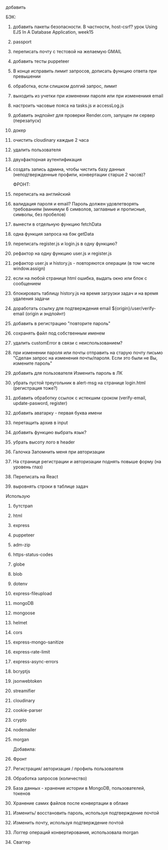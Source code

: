 добавить

БЭК:

1. добавить пакеты безопасности. В частности, host-csrf? урок Using EJS In A Database Application, week15
2. passport
3. переписать почту с тестовой на желаемую GMAIL
4. добавить тесты puppeteer
5. В конце исправить лимит запросов, дописать функцию ответа при превышении
6. обработка, если слишком долгий запрос, лимит
7. выходить из учетки при изменении пароля или при изменениия email
8. настроить часовые пояса на tasks.js и accessLog.js
9.  добавить эндпойнт для проверки Render.com, запущен ли сервер (перезапуск)
10. докер
11. очистить cloudinary каждые 2 часа
12. удалить пользователя
13. двухфакторная аутентификация
14. создать запись админа, чтобы чистить базу данных (неподтвержденные профили, конвертации старше 2 часов)?

    ФРОНТ:
15. переписать на английский
16. валидация пароля и email? Пароль должен удовлетворять требованиям (минимум 6 символов, заглавные и прописные, символы, без пробелов)
17. вынести в отдельную функцию fetchData
18. одна функция запроса на бэк getData
19. переписать register.js и login.js в одну функцию?
20. рефактор на одну функцию user.js и register.js
21. рефактор user.js и history.js - повторяются операции (в том числе window.assign)
22. если на любой странице html ошибка, выдать окно или блок с сообщением
23. блокировать таблицу history.js на время загрузки задач и на время удаления задачи
24. доработать ссылку для подтверждения email ${origin}/user/verify-email (origin и эндпойнт)
25. добавить в регистрацию "повторите пароль"
26. сохранять файл под собственным именем
27. удалить customError в связи с неиспользованием?
28. при изменении пароля или почты отправить на старую почту письмо "Сделан запрос на изменения почты/пароля. Если это были не Вы, измените пароль"
29. добавить для пользователя Изменить пароль в ЛК
30. убрать пустой треугольник в alert-msg на странице login.html (регистрация тоже?)
31. добавить обработку ссылок с истекшим сроком (verify-email, update-pasword, register)
32. добавить аватарку - первая буква имени
33. перетащить архив в input
34. добавить функцию выбрать язык?
35. убрать высоту лого в header
36. Галочка Запомнить меня при авторизации
37. На странице регистрации и авторизации поднять повыше форму (на уровень глаз)
38. Переписать на React
39. выровнять строки в таблице задач

Использую

1. бутстрап
2. html
3. express
4. puppeteer
5. adm-zip
6. https-status-codes
7. globe
8. blob
9. dotenv
10. express-fileupload
11. mongoDB
12. mongoose
13. helmet
14. cors
15. express-mongo-sanitize
16. express-rate-limit
17. express-async-errors
18. bcryptjs
19. jsonwebtoken
20. streamifier
21. cloudinary
22. cookie-parser
23. crypto
24. nodemailer
25. morgan

    Добавила:

26. Фронт
27. Регистрация/ авторизация / профиль пользователя
28. Обработка запросов (количество)
29. База данных - хранение истории в MongoDB, пользователей, токенов
30. Хранение самих файлов после конвертации в облаке
31. Изменить/ восстановить пароль, используя подтверждение почтой
32. Изменить почту, используя подтверждение почтой
33. Логгер операций конвертирования, использовала morgan
34. Сваггер
